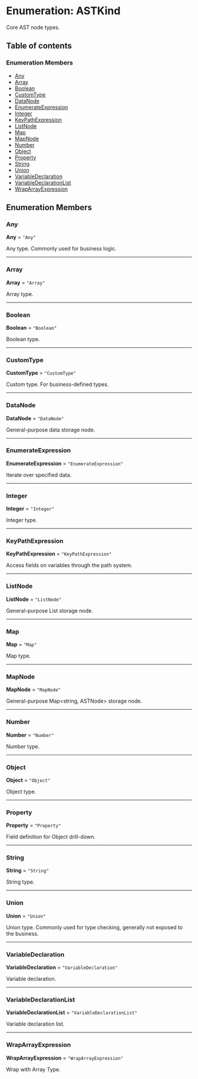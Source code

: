 # Enumeration: ASTKind

Core AST node types.

## Table of contents

### Enumeration Members

* [Any](/en/auto-docs/editor/enums/ASTKind.md#any)
* [Array](/en/auto-docs/editor/enums/ASTKind.md#array)
* [Boolean](/en/auto-docs/editor/enums/ASTKind.md#boolean)
* [CustomType](/en/auto-docs/editor/enums/ASTKind.md#customtype)
* [DataNode](/en/auto-docs/editor/enums/ASTKind.md#datanode)
* [EnumerateExpression](/en/auto-docs/editor/enums/ASTKind.md#enumerateexpression)
* [Integer](/en/auto-docs/editor/enums/ASTKind.md#integer)
* [KeyPathExpression](/en/auto-docs/editor/enums/ASTKind.md#keypathexpression)
* [ListNode](/en/auto-docs/editor/enums/ASTKind.md#listnode)
* [Map](/en/auto-docs/editor/enums/ASTKind.md#map)
* [MapNode](/en/auto-docs/editor/enums/ASTKind.md#mapnode)
* [Number](/en/auto-docs/editor/enums/ASTKind.md#number)
* [Object](/en/auto-docs/editor/enums/ASTKind.md#object)
* [Property](/en/auto-docs/editor/enums/ASTKind.md#property)
* [String](/en/auto-docs/editor/enums/ASTKind.md#string)
* [Union](/en/auto-docs/editor/enums/ASTKind.md#union)
* [VariableDeclaration](/en/auto-docs/editor/enums/ASTKind.md#variabledeclaration)
* [VariableDeclarationList](/en/auto-docs/editor/enums/ASTKind.md#variabledeclarationlist)
* [WrapArrayExpression](/en/auto-docs/editor/enums/ASTKind.md#wraparrayexpression)

## Enumeration Members

### Any

**Any** = `"Any"`

Any type.
Commonly used for business logic.

***

### Array

**Array** = `"Array"`

Array type.

***

### Boolean

**Boolean** = `"Boolean"`

Boolean type.

***

### CustomType

**CustomType** = `"CustomType"`

Custom type.
For business-defined types.

***

### DataNode

**DataNode** = `"DataNode"`

General-purpose data storage node.

***

### EnumerateExpression

**EnumerateExpression** = `"EnumerateExpression"`

Iterate over specified data.

***

### Integer

**Integer** = `"Integer"`

Integer type.

***

### KeyPathExpression

**KeyPathExpression** = `"KeyPathExpression"`

Access fields on variables through the path system.

***

### ListNode

**ListNode** = `"ListNode"`

General-purpose List<ASTNode> storage node.

***

### Map

**Map** = `"Map"`

Map type.

***

### MapNode

**MapNode** = `"MapNode"`

General-purpose Map\<string, ASTNode> storage node.

***

### Number

**Number** = `"Number"`

Number type.

***

### Object

**Object** = `"Object"`

Object type.

***

### Property

**Property** = `"Property"`

Field definition for Object drill-down.

***

### String

**String** = `"String"`

String type.

***

### Union

**Union** = `"Union"`

Union type.
Commonly used for type checking, generally not exposed to the business.

***

### VariableDeclaration

**VariableDeclaration** = `"VariableDeclaration"`

Variable declaration.

***

### VariableDeclarationList

**VariableDeclarationList** = `"VariableDeclarationList"`

Variable declaration list.

***

### WrapArrayExpression

**WrapArrayExpression** = `"WrapArrayExpression"`

Wrap with Array Type.
